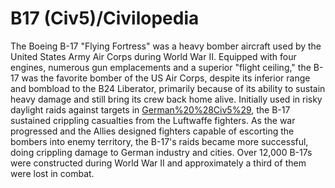 # B17 (Civ5)/Civilopedia

The Boeing B-17 "Flying Fortress" was a heavy bomber aircraft used by the United States Army Air Corps during World War II. Equipped with four engines, numerous gun emplacements and a superior "flight ceiling," the B-17 was the favorite bomber of the US Air Corps, despite its inferior range and bombload to the B24 Liberator, primarily because of its ability to sustain heavy damage and still bring its crew back home alive.
Initially used in risky daylight raids against targets in [German%20%28Civ5%29](Germany), the B-17 sustained crippling casualties from the Luftwaffe fighters. As the war progressed and the Allies designed fighters capable of escorting the bombers into enemy territory, the B-17's raids became more successful, doing crippling damage to German industry and cities.
Over 12,000 B-17s were constructed during World War II and approximately a third of them were lost in combat.